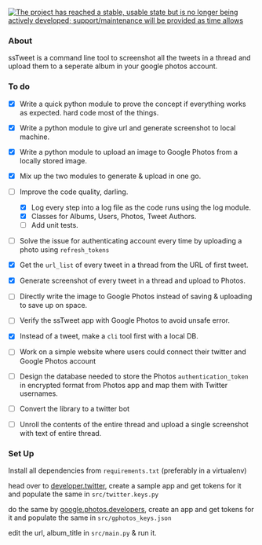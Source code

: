 [![The project has reached a stable, usable state but is no longer being actively developed; support/maintenance will be provided as time allows](https://www.repostatus.org/badges/latest/inactive.svg)](https://www.repostatus.org/#inactive)

### About
ssTweet is a command line tool to screenshot all the tweets in a thread and upload them to a seperate album in your google photos account.

### To do
- [x] Write a quick python module to prove the concept if everything works as expected. hard code most of the things.
- [x] Write a python module to give url and generate screenshot to local machine.
- [x] Write a python module to upload an image to Google Photos from a locally stored image.
- [x] Mix up the two modules to generate & upload in one go.
- [ ] Improve the code quality, darling.
    - [x] Log every step into a log file as the code runs using the log module.
    - [x] Classes for Albums, Users, Photos, Tweet Authors.
    - [ ] Add unit tests.
- [ ] Solve the issue for authenticating account every time by uploading a photo using `refresh_tokens`
- [x] Get the `url_list` of every tweet in a thread from the URL of first tweet.
- [x] Generate screenshot of every tweet in a thread and upload to Photos.
- [ ] Directly write the image to Google Photos instead of saving & uploading to save up on space.
- [ ] Verify the ssTweet app with Google Photos to avoid unsafe error.
- [x] Instead of a tweet, make a `cli` tool first with a local DB.
- [ ] Work on a simple website where users could connect their twitter and Google Photos account
- [ ] Design the database needed to store the Photos `authentication_token` in encrypted format from Photos app and map them with Twitter usernames.
- [ ] Convert the library to a twitter bot
- [ ] Unroll the contents of the entire thread and upload a single screenshot with text of entire thread.


### Set Up

Install all dependencies from `requirements.txt` (preferably in a virtualenv)

head over to [developer.twitter](https://developer.twitter.com/en), create a sample app and get tokens for it and populate the same in `src/twitter.keys.py`

do the same by [google.photos.developers](https://developers.google.com/photos), create an app and get tokens for it and populate the same in `src/gphotos_keys.json`

edit the url, album_title in `src/main.py` & run it.